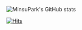 ![MinsuPark's GitHub stats](https://github-readme-stats.vercel.app/api?username=mata1139&show_icons=true&theme=buefy)






[![Hits](https://hits.seeyoufarm.com/api/count/incr/badge.svg?url=https%3A%2F%2Fgithub.com%2Fmata1139%2Fmata1139&count_bg=%23D88EDD&title_bg=%23AD2FDD&icon=&icon_color=%23E7E7E7&title=hits&edge_flat=false)](https://hits.seeyoufarm.com)


